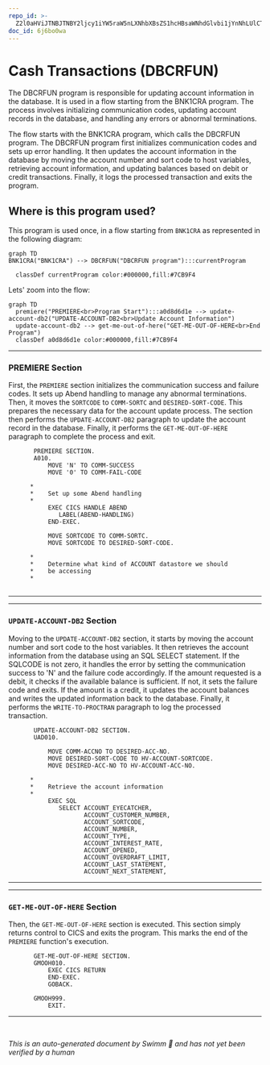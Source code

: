 ```yaml
---
repo_id: >-
  Z2l0aHViJTNBJTNBY2ljcy1iYW5raW5nLXNhbXBsZS1hcHBsaWNhdGlvbi1jYnNhLUlCTS1EZW1vJTNBJTNBU3dpbW0tRGVtbw==
doc_id: 6j6bo0wa
---
```

# Cash Transactions (DBCRFUN)

The DBCRFUN program is responsible for updating account information in the database. It is used in a flow starting from the BNK1CRA program. The process involves initializing communication codes, updating account records in the database, and handling any errors or abnormal terminations.

The flow starts with the BNK1CRA program, which calls the DBCRFUN program. The DBCRFUN program first initializes communication codes and sets up error handling. It then updates the account information in the database by moving the account number and sort code to host variables, retrieving account information, and updating balances based on debit or credit transactions. Finally, it logs the processed transaction and exits the program.

## Where is this program used?

This program is used once, in a flow starting from `BNK1CRA` as represented in the following diagram:

```mermaid
graph TD
BNK1CRA("BNK1CRA") --> DBCRFUN("DBCRFUN program"):::currentProgram

  classDef currentProgram color:#000000,fill:#7CB9F4
```

Lets' zoom into the flow:

```mermaid
graph TD
  premiere("PREMIERE<br>Program Start"):::a0d8d6d1e --> update-account-db2("UPDATE-ACCOUNT-DB2<br>Update Account Information")
  update-account-db2 --> get-me-out-of-here("GET-ME-OUT-OF-HERE<br>End Program")
  classDef a0d8d6d1e color:#000000,fill:#7CB9F4
```

<SwmSnippet path="/src/base/cobol_src/DBCRFUN.cbl" line="199">

---

### PREMIERE Section

First, the <SwmToken path="src/base/cobol_src/DBCRFUN.cbl" pos="199:1:1" line-data="       PREMIERE SECTION.">`PREMIERE`</SwmToken> section initializes the communication success and failure codes. It sets up Abend handling to manage any abnormal terminations. Then, it moves the <SwmToken path="src/base/cobol_src/DBCRFUN.cbl" pos="211:3:3" line-data="           MOVE SORTCODE TO COMM-SORTC.">`SORTCODE`</SwmToken> to <SwmToken path="src/base/cobol_src/DBCRFUN.cbl" pos="211:7:9" line-data="           MOVE SORTCODE TO COMM-SORTC.">`COMM-SORTC`</SwmToken> and <SwmToken path="src/base/cobol_src/DBCRFUN.cbl" pos="212:7:11" line-data="           MOVE SORTCODE TO DESIRED-SORT-CODE.">`DESIRED-SORT-CODE`</SwmToken>. This prepares the necessary data for the account update process. The section then performs the <SwmToken path="src/base/cobol_src/DBCRFUN.cbl" pos="235:1:5" line-data="       UPDATE-ACCOUNT-DB2 SECTION.">`UPDATE-ACCOUNT-DB2`</SwmToken> paragraph to update the account record in the database. Finally, it performs the <SwmToken path="src/base/cobol_src/DBCRFUN.cbl" pos="658:1:9" line-data="       GET-ME-OUT-OF-HERE SECTION.">`GET-ME-OUT-OF-HERE`</SwmToken> paragraph to complete the process and exit.

```cobol
       PREMIERE SECTION.
       A010.
           MOVE 'N' TO COMM-SUCCESS
           MOVE '0' TO COMM-FAIL-CODE

      *
      *    Set up some Abend handling
      *
           EXEC CICS HANDLE ABEND
              LABEL(ABEND-HANDLING)
           END-EXEC.

           MOVE SORTCODE TO COMM-SORTC.
           MOVE SORTCODE TO DESIRED-SORT-CODE.

      *
      *    Determine what kind of ACCOUNT datastore we should
      *    be accessing
      *


```

---

</SwmSnippet>

<SwmSnippet path="/src/base/cobol_src/DBCRFUN.cbl" line="235">

---

### <SwmToken path="src/base/cobol_src/DBCRFUN.cbl" pos="235:1:5" line-data="       UPDATE-ACCOUNT-DB2 SECTION.">`UPDATE-ACCOUNT-DB2`</SwmToken> Section

Moving to the <SwmToken path="src/base/cobol_src/DBCRFUN.cbl" pos="235:1:5" line-data="       UPDATE-ACCOUNT-DB2 SECTION.">`UPDATE-ACCOUNT-DB2`</SwmToken> section, it starts by moving the account number and sort code to the host variables. It then retrieves the account information from the database using an SQL SELECT statement. If the SQLCODE is not zero, it handles the error by setting the communication success to 'N' and the failure code accordingly. If the amount requested is a debit, it checks if the available balance is sufficient. If not, it sets the failure code and exits. If the amount is a credit, it updates the account balances and writes the updated information back to the database. Finally, it performs the <SwmToken path="src/base/cobol_src/DBCRFUN.cbl" pos="441:3:7" line-data="           PERFORM WRITE-TO-PROCTRAN.">`WRITE-TO-PROCTRAN`</SwmToken> paragraph to log the processed transaction.

```cobol
       UPDATE-ACCOUNT-DB2 SECTION.
       UAD010.

           MOVE COMM-ACCNO TO DESIRED-ACC-NO.
           MOVE DESIRED-SORT-CODE TO HV-ACCOUNT-SORTCODE.
           MOVE DESIRED-ACC-NO TO HV-ACCOUNT-ACC-NO.

      *
      *    Retrieve the account information
      *
           EXEC SQL
              SELECT ACCOUNT_EYECATCHER,
                     ACCOUNT_CUSTOMER_NUMBER,
                     ACCOUNT_SORTCODE,
                     ACCOUNT_NUMBER,
                     ACCOUNT_TYPE,
                     ACCOUNT_INTEREST_RATE,
                     ACCOUNT_OPENED,
                     ACCOUNT_OVERDRAFT_LIMIT,
                     ACCOUNT_LAST_STATEMENT,
                     ACCOUNT_NEXT_STATEMENT,
```

---

</SwmSnippet>

<SwmSnippet path="/src/base/cobol_src/DBCRFUN.cbl" line="658">

---

### <SwmToken path="src/base/cobol_src/DBCRFUN.cbl" pos="658:1:9" line-data="       GET-ME-OUT-OF-HERE SECTION.">`GET-ME-OUT-OF-HERE`</SwmToken> Section

Then, the <SwmToken path="src/base/cobol_src/DBCRFUN.cbl" pos="658:1:9" line-data="       GET-ME-OUT-OF-HERE SECTION.">`GET-ME-OUT-OF-HERE`</SwmToken> section is executed. This section simply returns control to CICS and exits the program. This marks the end of the <SwmToken path="src/base/cobol_src/DBCRFUN.cbl" pos="199:1:1" line-data="       PREMIERE SECTION.">`PREMIERE`</SwmToken> function's execution.

```cobol
       GET-ME-OUT-OF-HERE SECTION.
       GMOOH010.
           EXEC CICS RETURN
           END-EXEC.
           GOBACK.

       GMOOH999.
           EXIT.
```

---

</SwmSnippet>

&nbsp;

*This is an auto-generated document by Swimm 🌊 and has not yet been verified by a human*

<SwmMeta version="3.0.0" repo-id="Z2l0aHViJTNBJTNBY2ljcy1iYW5raW5nLXNhbXBsZS1hcHBsaWNhdGlvbi1jYnNhLUlCTS1EZW1vJTNBJTNBU3dpbW0tRGVtbw==" repo-name="cics-banking-sample-application-cbsa-IBM-Demo"></SwmMeta>
